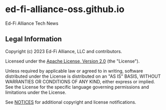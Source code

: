 # ed-fi-alliance-oss.github.io

Ed-Fi Alliance Tech News

## Legal Information

Copyright (c) 2023 Ed-Fi Alliance, LLC and contributors.

Licensed under the [Apache License, Version 2.0](LICENSE) (the
"License").

Unless required by applicable law or agreed to in writing, software distributed
under the License is distributed on an "AS IS" BASIS, WITHOUT WARRANTIES OR
CONDITIONS OF ANY KIND, either express or implied. See the License for the
specific language governing permissions and limitations under the License.

See [NOTICES](NOTICES.md) for additional copyright and license notifications.
